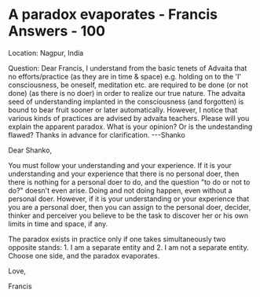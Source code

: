 # A paradox evaporates - Francis Answers - 100

Location: Nagpur, India 

Question: Dear Francis, I understand from the basic tenets of Advaita that no efforts/practice (as they are in time & space) e.g. holding on to the 'I' consciousness, be oneself, meditation etc. are required to be done (or not done) (as there is no doer) in order to realize our true nature. The advaita seed of understanding implanted in the consciousness (and forgotten) is bound to bear fruit sooner or later automatically. However, I notice that various kinds of practices are advised by advaita teachers. Please will you explain the apparent paradox. What is your opinion? Or is the undestanding flawed? Thanks in advance for clarification. ---Shanko

Dear Shanko,

You must follow your understanding and your experience. If it is your understanding and your experience that there is no personal doer, then there is nothing for a personal doer to do, and the question "to do or not to do?" doesn't even arise. Doing and not doing happen, even without a personal doer. However, if it is your understanding or your experience that you are a personal doer, then you can assign to the personal doer, decider, thinker and perceiver you believe to be the task to discover her or his own limits in time and space, if any.

The paradox exists in practice only if one takes simultaneously two opposite stands: 1. I am a separate entity and 2. I am not a separate entity. Choose one side, and the paradox evaporates.

Love,

Francis

